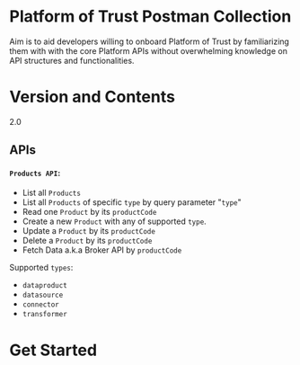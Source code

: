# Platform of Trust Postman Collection
Aim is to aid developers willing to onboard Platform of Trust by familiarizing them with with the core Platform APIs without overwhelming knowledge on API structures and functionalities.

# Version and Contents
2.0

## APIs

#### `Products API`:
- List all `Products`
- List all `Products` of specific `type` by query parameter "`type`"
- Read one `Product` by its `productCode`
- Create a new `Product` with any of supported `type`.
- Update a `Product` by its `productCode`
- Delete a `Product` by its `productCode`
- Fetch Data a.k.a Broker API by `productCode`

Supported `types`: 
- `dataproduct` 
- `datasource` 
- `connector` 
- `transformer`

# Get Started

<!-- 1. [Register](https://login-sandbox.oftrust.net/) to Platform of Trust Sandbox and get [Bearer token](https://developer.oftrust.net/guides/get-bearer-token/#how-to-get-bearer-token). <br/>
![retrieving bearer token using chrome developer tool](https://developer.oftrust.net/media/images/Screen_Shot_2020-04-15_at_11.48.52.width-800.png)

2. [Download](https://www.postman.com/downloads/)  and [install](https://learning.postman.com/docs/getting-started/installation-and-updates/)  Postman REST client in your workstation. There are Postman clients available for **macOS**, **Linux** and **Windows**.

3. Clone the [Git Hub repository](https://github.com/PlatformOfTrust/rest-client-packages.git) or just download it as zip, then unzip it

4. After launching Postman REST API client: click  **Import**, select **Folder** and browse to the above unzipped directory, the **postman** sub-directory to import the workspace.

4. Go to **Manage Environment** and paste the copied `Bearer Token` value under `bearer_token` attribute. Make sure to include the "Bearer " part from the token. Click **Done**. <br/>
![Postman Manage Environment](../pics/env.png) <br/>
![Postman Sandbox v2](../pics/env-manage.png)
![Postman tokens](../pics/env-sandbox-v2.png)

5. From Postman REST client environments, select **Sandbox**. <br/>
![Use Sandbox](https://developer.oftrust.net/media/images/insomnia6.width-500.png)

# You are ready to go!

# Additional Resources

1. Start using Platform of Trust [Sandbox](https://world-sandbox.oftrust.net/api/login) -->
